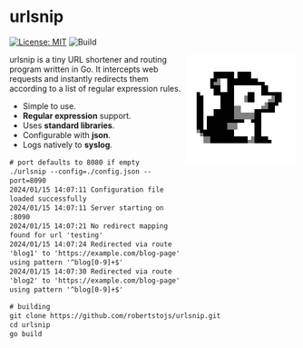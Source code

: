 # urlsnip
[![License: MIT](https://img.shields.io/badge/License-MIT-blue.svg)](https://opensource.org/licenses/MIT)
![Build](https://github.com/robertstojs/urlsnip/actions/workflows/build.yml/badge.svg)

<img src="./img/logo.svg" align="right"
     alt="urlsnip logo by Robert Štojs" background-color="white" width="192">

urlsnip is a tiny URL shortener and routing program written in Go. It intercepts web requests and instantly redirects them according to a list of regular expression rules.

* Simple to use.
* **Regular expression** support.
* Uses **standard libraries**.
* Configurable with **json**.
* Logs natively to **syslog**.

```shell
# port defaults to 8080 if empty
./urlsnip --config=./config.json --port=8090
2024/01/15 14:07:11 Configuration file loaded successfully
2024/01/15 14:07:11 Server starting on :8090
2024/01/15 14:07:21 No redirect mapping found for url 'testing'
2024/01/15 14:07:24 Redirected via route 'blog1' to 'https://example.com/blog-page' using pattern '^blog[0-9]+$'
2024/01/15 14:07:30 Redirected via route 'blog2' to 'https://example.com/blog-page' using pattern '^blog[0-9]+$'
```

```shell
# building
git clone https://github.com/robertstojs/urlsnip.git
cd urlsnip
go build
```

















